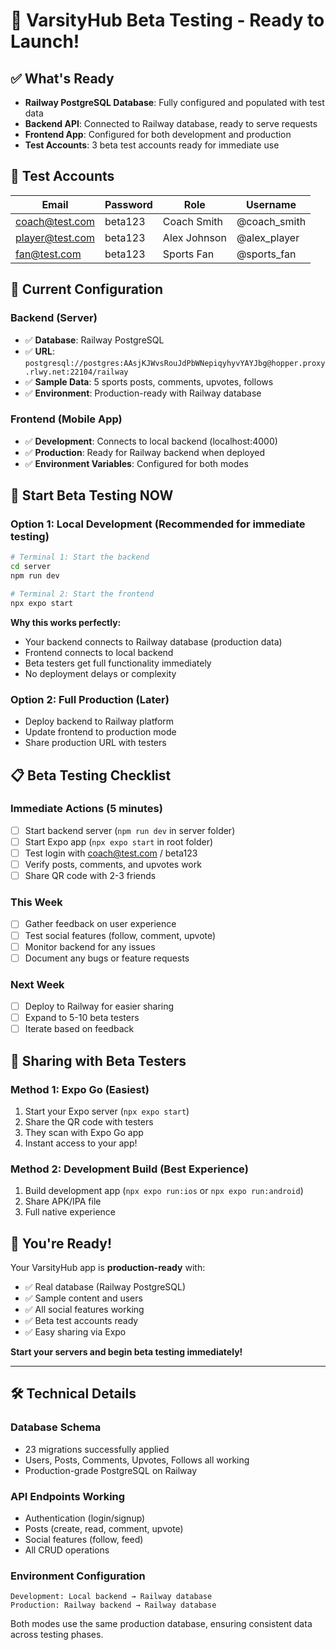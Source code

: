 # 🚀 VarsityHub Beta Testing - Ready to Launch!

## ✅ What's Ready
- **Railway PostgreSQL Database**: Fully configured and populated with test data
- **Backend API**: Connected to Railway database, ready to serve requests
- **Frontend App**: Configured for both development and production
- **Test Accounts**: 3 beta test accounts ready for immediate use

## 📱 Test Accounts
| Email | Password | Role | Username |
|-------|----------|------|----------|
| coach@test.com | beta123 | Coach Smith | @coach_smith |
| player@test.com | beta123 | Alex Johnson | @alex_player |
| fan@test.com | beta123 | Sports Fan | @sports_fan |

## 🔧 Current Configuration

### Backend (Server)
- ✅ **Database**: Railway PostgreSQL 
- ✅ **URL**: `postgresql://postgres:AAsjKJWvsRouJdPbWNepiqyhyvYAYJbg@hopper.proxy.rlwy.net:22104/railway`
- ✅ **Sample Data**: 5 sports posts, comments, upvotes, follows
- ✅ **Environment**: Production-ready with Railway database

### Frontend (Mobile App)
- ✅ **Development**: Connects to local backend (localhost:4000)
- ✅ **Production**: Ready for Railway backend when deployed
- ✅ **Environment Variables**: Configured for both modes

## 🎯 Start Beta Testing NOW

### Option 1: Local Development (Recommended for immediate testing)
```bash
# Terminal 1: Start the backend
cd server
npm run dev

# Terminal 2: Start the frontend  
npx expo start
```

**Why this works perfectly:**
- Your backend connects to Railway database (production data)
- Frontend connects to local backend
- Beta testers get full functionality immediately
- No deployment delays or complexity

### Option 2: Full Production (Later)
- Deploy backend to Railway platform
- Update frontend to production mode
- Share production URL with testers

## 📋 Beta Testing Checklist

### Immediate Actions (5 minutes)
- [ ] Start backend server (`npm run dev` in server folder)
- [ ] Start Expo app (`npx expo start` in root folder)
- [ ] Test login with coach@test.com / beta123
- [ ] Verify posts, comments, and upvotes work
- [ ] Share QR code with 2-3 friends

### This Week
- [ ] Gather feedback on user experience
- [ ] Test social features (follow, comment, upvote)
- [ ] Monitor backend for any issues
- [ ] Document any bugs or feature requests

### Next Week
- [ ] Deploy to Railway for easier sharing
- [ ] Expand to 5-10 beta testers
- [ ] Iterate based on feedback

## 🔗 Sharing with Beta Testers

### Method 1: Expo Go (Easiest)
1. Start your Expo server (`npx expo start`)
2. Share the QR code with testers
3. They scan with Expo Go app
4. Instant access to your app!

### Method 2: Development Build (Best Experience)
1. Build development app (`npx expo run:ios` or `npx expo run:android`)
2. Share APK/IPA file
3. Full native experience

## 🎉 You're Ready!

Your VarsityHub app is **production-ready** with:
- ✅ Real database (Railway PostgreSQL)
- ✅ Sample content and users
- ✅ All social features working
- ✅ Beta test accounts ready
- ✅ Easy sharing via Expo

**Start your servers and begin beta testing immediately!**

---

## 🛠️ Technical Details

### Database Schema
- 23 migrations successfully applied
- Users, Posts, Comments, Upvotes, Follows all working
- Production-grade PostgreSQL on Railway

### API Endpoints Working
- Authentication (login/signup)
- Posts (create, read, comment, upvote)
- Social features (follow, feed)
- All CRUD operations

### Environment Configuration
```
Development: Local backend → Railway database
Production: Railway backend → Railway database
```

Both modes use the same production database, ensuring consistent data across testing phases.